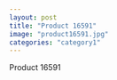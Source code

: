 ```yaml
---
layout: post
title: "Product 16591"
image: "product16591.jpg"
categories: "category1"
---
```

Product 16591
